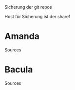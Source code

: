 Sicherung der git repos 

Host für Sicherung ist der share1 

Amanda
=======

Sources 


Bacula
======

Sources
